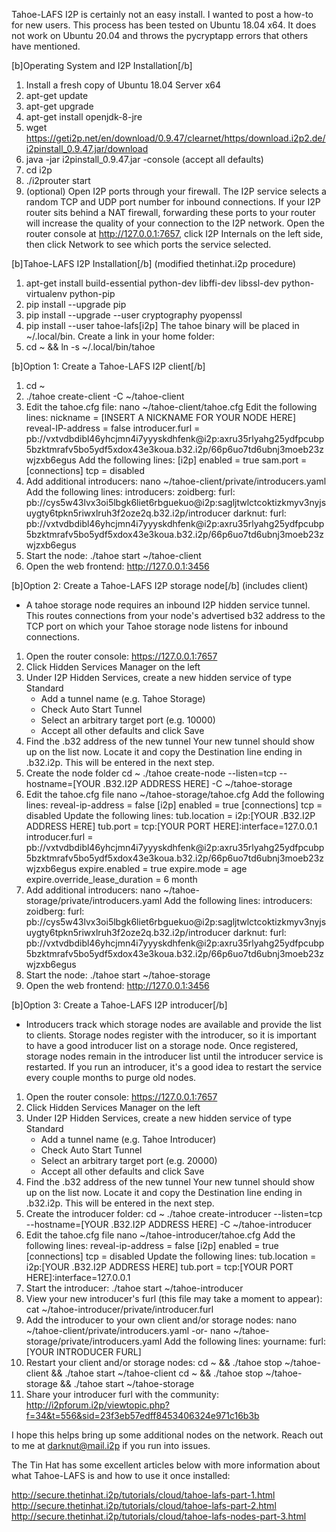 Tahoe-LAFS I2P is certainly not an easy install.  I wanted to post a how-to for new users.  This process has been tested on Ubuntu 18.04 x64.  It does not work on Ubuntu 20.04 and throws the pycryptapp errors that others have mentioned.

[b]Operating System and I2P Installation[/b]
1) Install a fresh copy of Ubuntu 18.04 Server x64
2) apt-get update
3) apt-get upgrade
4) apt-get install openjdk-8-jre
5) wget https://geti2p.net/en/download/0.9.47/clearnet/https/download.i2p2.de/i2pinstall_0.9.47.jar/download
6) java -jar i2pinstall_0.9.47.jar -console      (accept all defaults)
7) cd i2p
8) ./i2prouter start
9) (optional) Open I2P ports through your firewall.  The I2P service selects a random TCP and UDP port number for inbound connections.  If your I2P router sits behind a NAT firewall, forwarding these ports to your router will increase the quality of your connection to the I2P network.  Open the router console at http://127.0.0.1:7657, click I2P Internals on the left side, then click Network to see which ports the service selected.

[b]Tahoe-LAFS I2P Installation[/b] (modified thetinhat.i2p procedure)
1) apt-get install build-essential python-dev libffi-dev libssl-dev python-virtualenv python-pip
2) pip install --upgrade pip
3) pip install --upgrade --user cryptography pyopenssl
4) pip install --user tahoe-lafs[i2p]
    The tahoe binary will be placed in ~/.local/bin.  Create a link in your home folder:
5) cd ~ && ln -s ~/.local/bin/tahoe

[b]Option 1:  Create a Tahoe-LAFS I2P client[/b]
1) cd ~
2) ./tahoe create-client -C ~/tahoe-client
3) Edit the tahoe.cfg file: 
    nano ~/tahoe-client/tahoe.cfg
    Edit the following lines:
    nickname = [INSERT A NICKNAME FOR YOUR NODE HERE]
    reveal-IP-address = false
    introducer.furl = pb://vxtvdbdibl46yhcjmn4i7yyyskdhfenk@i2p:axru35rlyahg25ydfpcubp5bzktmrafv5bo5ydf5xdox43e3koua.b32.i2p/66p6uo7td6ubnj3moeb23zwjzxb6egus
    Add the following lines:
    [i2p]
    enabled = true
    sam.port =
    [connections]
    tcp = disabled
4) Add additional introducers:
    nano ~/tahoe-client/private/introducers.yaml
    Add the following lines:
    introducers:
      zoidberg:
        furl: pb://cys5w43lvx3oi5lbgk6liet6rbguekuo@i2p:sagljtwlctcoktizkmyv3nyjsuygty6tpkn5riwxlruh3f2oze2q.b32.i2p/introducer
      darknut:
        furl: pb://vxtvdbdibl46yhcjmn4i7yyyskdhfenk@i2p:axru35rlyahg25ydfpcubp5bzktmrafv5bo5ydf5xdox43e3koua.b32.i2p/66p6uo7td6ubnj3moeb23zwjzxb6egus
5) Start the node:
     ./tahoe start ~/tahoe-client
6) Open the web frontend:
     http://127.0.0.1:3456

[b]Option 2:  Create a Tahoe-LAFS I2P storage node[/b] (includes client)
* A tahoe storage node requires an inbound I2P hidden service tunnel.  This routes connections from your node's advertised b32 address to the TCP port on which your Tahoe storage node listens for inbound connections.
1) Open the router console:
     https://127.0.0.1:7657
2) Click Hidden Services Manager on the left
3) Under I2P Hidden Services, create a new hidden service of type Standard
     - Add a tunnel name (e.g. Tahoe Storage)
     - Check Auto Start Tunnel
     - Select an arbitrary target port (e.g. 10000)
     - Accept all other defaults and click Save
4) Find the .b32 address of the new tunnel
     Your new tunnel should show up on the list now.  Locate it and copy the Destination line ending in .b32.i2p.  This will be entered in the next step.
5) Create the node folder
     cd ~
     ./tahoe create-node --listen=tcp --hostname=[YOUR .B32.I2P ADDRESS HERE] -C ~/tahoe-storage
6) Edit the tahoe.cfg file
     nano ~/tahoe-storage/tahoe.cfg
     Add the following lines:
         reveal-ip-address = false
         [i2p]
         enabled = true
         [connections]
         tcp = disabled
     Update the following lines:
         tub.location = i2p:[YOUR .B32.I2P ADDRESS HERE]
         tub.port = tcp:[YOUR PORT HERE]:interface=127.0.0.1
         introducer.furl = pb://vxtvdbdibl46yhcjmn4i7yyyskdhfenk@i2p:axru35rlyahg25ydfpcubp5bzktmrafv5bo5ydf5xdox43e3koua.b32.i2p/66p6uo7td6ubnj3moeb23zwjzxb6egus
         expire.enabled = true
         expire.mode = age
         expire.override_lease_duration = 6 month
7) Add additional introducers:
    nano ~/tahoe-storage/private/introducers.yaml
    Add the following lines:
    introducers:
      zoidberg:
        furl: pb://cys5w43lvx3oi5lbgk6liet6rbguekuo@i2p:sagljtwlctcoktizkmyv3nyjsuygty6tpkn5riwxlruh3f2oze2q.b32.i2p/introducer
      darknut:
        furl: pb://vxtvdbdibl46yhcjmn4i7yyyskdhfenk@i2p:axru35rlyahg25ydfpcubp5bzktmrafv5bo5ydf5xdox43e3koua.b32.i2p/66p6uo7td6ubnj3moeb23zwjzxb6egus
8) Start the node:
     ./tahoe start ~/tahoe-storage
9) Open the web frontend:
     http://127.0.0.1:3456

[b]Option 3:  Create a Tahoe-LAFS I2P introducer[/b]
* Introducers track which storage nodes are available and provide the list to clients.  Storage nodes register with the introducer, so it is important to have a good introducer list on a storage node.  Once registered, storage nodes remain in the introducer list until the introducer service is restarted.  If you run an introducer, it's a good idea to restart the service every couple months to purge old nodes.
1) Open the router console:
     https://127.0.0.1:7657
2) Click Hidden Services Manager on the left
3) Under I2P Hidden Services, create a new hidden service of type Standard
     - Add a tunnel name (e.g. Tahoe Introducer)
     - Check Auto Start Tunnel
     - Select an arbitrary target port (e.g. 20000)
     - Accept all other defaults and click Save
4) Find the .b32 address of the new tunnel
     Your new tunnel should show up on the list now.  Locate it and copy the Destination line ending in .b32.i2p.  This will be entered in the next step.
5) Create the introducer folder:
     cd ~ 
     ./tahoe create-introducer --listen=tcp --hostname=[YOUR .B32.I2P ADDRESS HERE] -C ~/tahoe-introducer
6) Edit the tahoe.cfg file
     nano ~/tahoe-introducer/tahoe.cfg
     Add the following lines:
         reveal-ip-address = false
         [i2p]
         enabled = true
         [connections]
         tcp = disabled
     Update the following lines:
         tub.location = i2p:[YOUR .B32.I2P ADDRESS HERE]
         tub.port = tcp:[YOUR PORT HERE]:interface=127.0.0.1
7) Start the introducer:
     ./tahoe start ~/tahoe-introducer
8) View your new introducer's furl (this file may take a moment to appear):
     cat ~/tahoe-introducer/private/introducer.furl
9) Add the introducer to your own client and/or storage nodes:
     nano ~/tahoe-client/private/introducers.yaml -or- nano ~/tahoe-storage/private/introducers.yaml
     Add the following lines:
          yourname:
              furl: [YOUR INTRODUCER FURL]
10) Restart your client and/or storage nodes:
     cd ~ && ./tahoe stop ~/tahoe-client && ./tahoe start ~/tahoe-client
     cd ~ && ./tahoe stop ~/tahoe-storage && ./tahoe start ~/tahoe-storage
11) Share your introducer furl with the community:
     http://i2pforum.i2p/viewtopic.php?f=34&t=556&sid=23f3eb57edff8453406324e971c16b3b

I hope this helps bring up some additional nodes on the network.  Reach out to me at darknut@mail.i2p if you run into issues.

The Tin Hat has some excellent articles below with more information about what Tahoe-LAFS is and how to use it once installed:

http://secure.thetinhat.i2p/tutorials/cloud/tahoe-lafs-part-1.html
http://secure.thetinhat.i2p/tutorials/cloud/tahoe-lafs-part-2.html
http://secure.thetinhat.i2p/tutorials/cloud/tahoe-lafs-nodes-part-3.html
